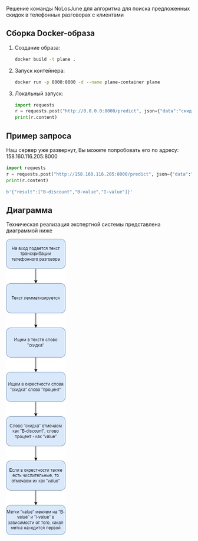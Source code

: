 Решение команды NoLosJune для алгоритма для поиска предложенных скидок в телефонных разговорах с клиентами

## Сборка Docker-образа

1. Создание образа:
   ```bash
   docker build -t plane .
   ```
2. Запуск контейнера:
   ```bash
   docker run -p 8000:8000 -d --name plane-container plane
   ```
3. Локальный запуск:
   ```python
   import requests
   r = requests.post("http://0.0.0.0:8000/predict", json={"data":"скидка два процента"})
   print(r.content)
   ```

## Пример запроса

Наш сервер уже развернут, Вы можете попробовать его по адресу: 158.160.116.205:8000

```python
import requests
r = requests.post("http://158.160.116.205:8000/predict", json={"data":"скидка два процента"})
print(r.content)
```

```python
b'{"result":["B-discount","B-value","I-value"]}'
```

## Диаграмма

Техническая реализация экспертной системы представлена диаграммой ниже

![diagram](pictures/diagram.jpg)

